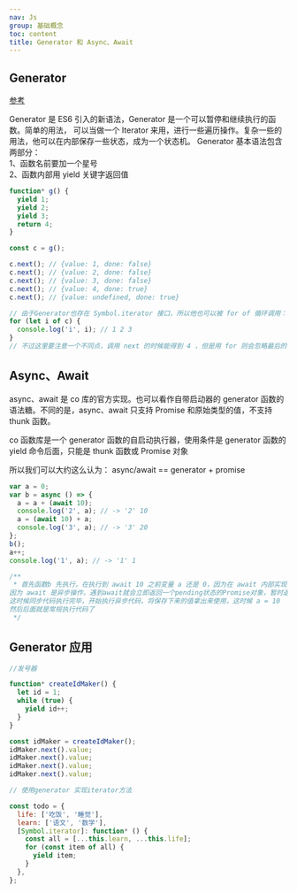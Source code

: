 ```yaml
---
nav: Js
group: 基础概念
toc: content
title: Generator 和 Async、Await
---
```


## Generator

<a target="_blank" href=" https://fe.ecool.fun/topic/82b536ee-2a79-4e64-b238-061656ca8ca9?orderBy=updateTime&order=desc&tagId=0">参考</a>

Generator 是 ES6 引入的新语法，Generator 是一个可以暂停和继续执行的函数。简单的用法，
可以当做一个 Iterator 来用，进行一些遍历操作。复杂一些的用法，他可以在内部保存一些状态，成为一个状态机。
Generator 基本语法包含两部分：<br/>
1、函数名前要加一个星号<br/>
2、函数内部用 yield 关键字返回值<br/>

```js
function* g() {
  yield 1;
  yield 2;
  yield 3;
  return 4;
}

const c = g();

c.next(); // {value: 1, done: false}
c.next(); // {value: 2, done: false}
c.next(); // {value: 3, done: false}
c.next(); // {value: 4, done: true}
c.next(); // {value: undefined, done: true}

// 由于Generator也存在 Symbol.iterator 接口，所以他也可以被 for of 循环调用：
for (let i of c) {
  console.log('i', i); // 1 2 3
}
// 不过这里要注意一个不同点，调用 next 的时候能得到 4 ，但是用 for 则会忽略最后的 return 语句。 也就是 for 循环会忽略 generator 中的 return 语句.
```

## Async、Await

async、await 是 co 库的官方实现。也可以看作自带启动器的 generator 函数的语法糖。不同的是，async、await 只支持 Promise 和原始类型的值，不支持 thunk 函数。

co 函数库是一个 generator 函数的自启动执行器，使用条件是 generator 函数的 yield 命令后面，只能是 thunk 函数或 Promise 对象

所以我们可以大约这么认为： async/await == generator + promise

```js
var a = 0;
var b = async () => {
  a = a + (await 10);
  console.log('2', a); // -> '2' 10
  a = (await 10) + a;
  console.log('3', a); // -> '3' 20
};
b();
a++;
console.log('1', a); // -> '1' 1

/**
 * 首先函数b 先执行，在执行到 await 10 之前变量 a 还是 0，因为在 await 内部实现了 generators ，generators 会保留堆栈中东西，所以这时候 a = 0 被保存了下来
因为 await 是异步操作，遇到await就会立即返回一个pending状态的Promise对象，暂时返回执行代码的控制权，使得函数外的代码得以继续执行，所以会先执行 console.log('1', a)
这时候同步代码执行完毕，开始执行异步代码，将保存下来的值拿出来使用，这时候 a = 10
然后后面就是常规执行代码了
 */
```

## Generator 应用

```js
//发号器

function* createIdMaker() {
  let id = 1;
  while (true) {
    yield id++;
  }
}

const idMaker = createIdMaker();
idMaker.next().value;
idMaker.next().value;
idMaker.next().value;
idMaker.next().value;

// 使用generator 实现iterator方法

const todo = {
  life: ['吃饭', '睡觉'],
  learn: ['语文', '数学'],
  [Symbol.iterator]: function* () {
    const all = [...this.learn, ...this.life];
    for (const item of all) {
      yield item;
    }
  },
};
```
